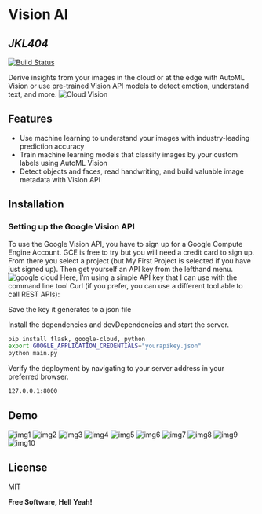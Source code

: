 # Vision AI
## _JKL404_


[![Build Status](https://travis-ci.org/joemccann/dillinger.svg?branch=master)](https://travis-ci.org/joemccann/dillinger)

Derive insights from your images in the cloud or at the edge with AutoML Vision or use pre-trained Vision API models to detect emotion, understand text, and more.
![Cloud Vision](https://nanonets.com/blog/content/images/2021/04/cloud--1--1.gif)

## Features

- Use machine learning to understand your images with industry-leading prediction accuracy
- Train machine learning models that classify images by your custom labels using AutoML Vision
- Detect objects and faces, read handwriting, and build valuable image metadata with Vision API


## Installation
### Setting up the Google Vision API

To use the Google Vision API, you have to sign up for a Google Compute Engine Account. GCE is free to try but you will need a credit card to sign up. From there you select a project (but My First Project is selected if you have just signed up). Then get yourself an API key from the lefthand menu.
![google cloud](https://images.idgesg.net/images/article/2018/04/google-vision-api-screen-1-100755937-medium.jpg?auto=webp&quality=85,70)
Here, I’m using a simple API key that I can use with the command line tool Curl (if you prefer, you can use a different tool able to call REST APIs):

Save the key it generates to a json file 


Install the dependencies and devDependencies and start the server.

```sh
pip install flask, google-cloud, python
export GOOGLE_APPLICATION_CREDENTIALS="yourapikey.json"
python main.py
```

Verify the deployment by navigating to your server address in
your preferred browser.

```sh
127.0.0.1:8000
```
## Demo
![img1](https://github.com/JKL404/Cloud_Vision/blob/main/Demo/Screenshot%20from%202021-11-09%2022-50-43.png?raw=true)
![img2](https://github.com/JKL404/Cloud_Vision/blob/main/Demo/Screenshot%20from%202021-11-09%2022-51-10.png?raw=true)
![img3](https://github.com/JKL404/Cloud_Vision/blob/main/Demo/Screenshot%20from%202021-11-09%2022-51-21.png?raw=true)
![img4](https://github.com/JKL404/Cloud_Vision/blob/main/Demo/Screenshot%20from%202021-11-09%2022-51-37.png?raw=true)
![img5](https://github.com/JKL404/Cloud_Vision/blob/main/Demo/Screenshot%20from%202021-11-09%2022-51-48.png?raw=true)
![img6](https://github.com/JKL404/Cloud_Vision/blob/main/Demo/Screenshot%20from%202021-11-09%2022-52-07.png?raw=true)
![img7](https://github.com/JKL404/Cloud_Vision/blob/main/Demo/Screenshot%20from%202021-11-09%2022-52-26.png?raw=true)
![img8](https://github.com/JKL404/Cloud_Vision/blob/main/Demo/Screenshot%20from%202021-11-09%2022-53-01.png?raw=true)
![img9](https://github.com/JKL404/Cloud_Vision/blob/main/Demo/Screenshot%20from%202021-11-09%2022-53-38.png?raw=true)
![img10](https://github.com/JKL404/Cloud_Vision/blob/main/Demo/Screenshot%20from%202021-11-09%2022-53-50.png?raw=true)

## License

MIT

**Free Software, Hell Yeah!**
